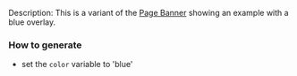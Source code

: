 Description: This is a variant of the [Page Banner](./?p=organisms-page-banner) showing an example with a blue overlay.

### How to generate
* set the `color` variable to 'blue'


